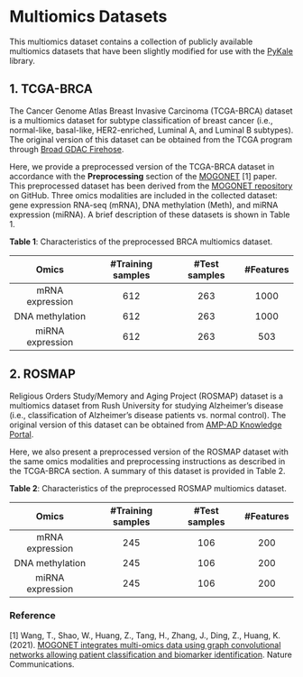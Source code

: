 # Multiomics Datasets

This multiomics dataset contains a collection of publicly available multiomics datasets that have been slightly modified for use
with the [PyKale](https://github.com/pykale/pykale) library.

## 1. TCGA-BRCA

The Cancer Genome Atlas Breast Invasive Carcinoma (TCGA-BRCA) dataset is a multiomics dataset for subtype classification of 
breast cancer (i.e., normal-like, basal-like, HER2-enriched, Luminal A, and Luminal B subtypes). The original version of
this dataset can be obtained from the TCGA program through [Broad GDAC Firehose](https://gdac.broadinstitute.org/).

Here, we provide a preprocessed version of the TCGA-BRCA dataset in accordance with the **Preprocessing** section of the 
[MOGONET](https://doi.org/10.1038/s41467-021-23774-w) [1] paper. This preprocessed dataset has been derived from the 
[MOGONET repository](https://github.com/txWang/MOGONET/tree/main/BRCA) on GitHub. Three omics modalities are included in
the collected dataset: gene expression RNA-seq (mRNA), DNA methylation (Meth), and miRNA expression (miRNA). A brief 
description of these datasets is shown in Table 1.

**Table 1**: Characteristics of the preprocessed BRCA multiomics dataset.

|      Omics       | #Training samples | #Test samples | #Features |
|:----------------:|:-----------------:|:-------------:|:---------:|
| mRNA expression  |        612        |      263      |   1000    |
| DNA methylation  |        612        |      263      |   1000    |
| miRNA expression |        612        |      263      |    503    |


## 2. ROSMAP

Religious Orders Study/Memory and Aging Project (ROSMAP) dataset is a multiomics dataset from Rush University for studying 
Alzheimer’s disease (i.e., classification of Alzheimer’s disease patients vs. normal control). The original 
version of this dataset can be obtained from [AMP-AD Knowledge Portal](https://adknowledgeportal.synapse.org/).

Here, we also present a preprocessed version of the ROSMAP dataset with the same omics modalities and preprocessing instructions as described in the TCGA-BRCA section. A summary of this dataset is provided in Table 2.

**Table 2**: Characteristics of the preprocessed ROSMAP multiomics dataset.

|      Omics       | #Training samples | #Test samples | #Features  |
|:----------------:|:-----------------:|:-------------:|:----------:|
| mRNA expression  |        245        |      106      |    200     |
| DNA methylation  |        245        |      106      |    200     |
| miRNA expression |        245        |      106      |    200     |


### Reference

[1] Wang, T., Shao, W., Huang, Z., Tang, H., Zhang, J., Ding, Z., Huang, K. (2021). [MOGONET integrates multi-omics data
using graph convolutional networks allowing patient classification and biomarker identification](https://doi.org/10.1038/s41467-021-23774-w). Nature Communications.
